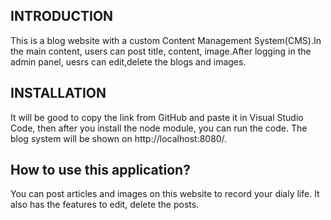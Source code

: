 INTRODUCTION
--------------
This is a blog website with a custom Content Management System(CMS).In the main content, users can post title, content, image.After logging in the admin panel, uesrs can edit,delete the blogs and images.

INSTALLATION
--------------
It will be good to copy the link from GitHub and paste it in Visual Studio Code, then after you install the node module, you can run the code. The blog system will be shown on http://localhost:8080/.

How to use this application?
---------------
You can post articles and images on this website to record your dialy life. It also has the features to edit, delete the posts.
